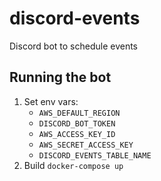 # discord-events
Discord bot to schedule events


## Running the bot

1. Set env vars:
    - `AWS_DEFAULT_REGION`
    - `DISCORD_BOT_TOKEN`
    - `AWS_ACCESS_KEY_ID`
    - `AWS_SECRET_ACCESS_KEY`
    - `DISCORD_EVENTS_TABLE_NAME`
2. Build `docker-compose up`
